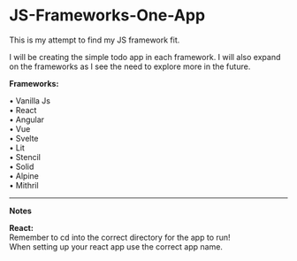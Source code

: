 # JS-Frameworks-One-App
This is my attempt to find my JS framework fit.

I will be creating the simple todo app in each framework. I will also expand on the frameworks as I see the need to explore more in the future.

<strong>Frameworks:</strong>

• Vanilla Js </br>
• React </br>
• Angular</br>
• Vue</br>
• Svelte</br>
• Lit</br>
• Stencil</br>
• Solid</br>
• Alpine</br>
• Mithril</br>
<hr>

<strong>Notes</strong></br>

<strong>React:</strong> 
</br>Remember to cd into the correct directory for the app to run!
</br> When setting up your react app use the correct app name.